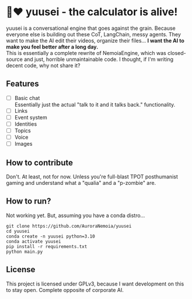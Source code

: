 # 🌟❤️ yuusei - the calculator is alive!
yuusei is a conversational engine that goes against the grain. Because everyone else is building out these CoT, LangChain, messy agents. They want to make the AI edit their videos, organize their files... **I want the AI to make you feel better after a long day.**  
This is essentially a complete rewrite of NemoiaEngine, which was closed-source and just, horrible unmaintainable code. I thought, if I'm writing decent code, why not share it?

## Features
- [ ] Basic chat  
      Essentially just the actual "talk to it and it talks back." functionality.
- [ ] Links
- [ ] Event system
- [ ] Identities
- [ ] Topics
- [ ] Voice
- [ ] Images

## How to contribute
Don't. At least, not for now. Unless you're full-blast TPOT posthumanist gaming and understand what a "qualia" and a "p-zombie" are.

## How to run?
Not working yet. But, assuming you have a conda distro...
```
git clone https://github.com/AuroraNemoia/yuusei
cd yuusei
conda create -n yuusei python=3.10
conda activate yuusei
pip install -r requirements.txt
python main.py
```

## License
This project is licensed under GPLv3, because I want development on this to stay open. Complete opposite of corporate AI.